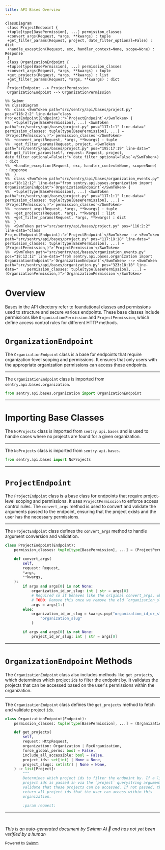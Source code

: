 ```yaml
---
title: API Bases Overview
---
```

```mermaid
classDiagram
 class ProjectEndpoint {
 +tuple[type[BasePermission], ...] permission_classes
 +convert_args(Request, *args, **kwargs) : tuple
 +get_filter_params(Request, project, date_filter_optional=False) : dict
 +handle_exception(Request, exc, handler_context=None, scope=None) : Response
 }
 class OrganizationEndpoint {
 +tuple[type[BasePermission], ...] permission_classes
 +convert_args(Request, *args, **kwargs) : tuple
 +get_projects(Request, *args, **kwargs) : list
 +get_filter_params(Request, *args, **kwargs) : dict
 }
 ProjectEndpoint --> ProjectPermission
 OrganizationEndpoint --> OrganizationPermission

%% Swimm:
%% classDiagram
%%  class <SwmToken path="src/sentry/api/bases/project.py" pos="116:2:2" line-data="class ProjectEndpoint(Endpoint):">`ProjectEndpoint`</SwmToken> {
%%  +tuple[type[BasePermission], ...] <SwmToken path="src/sentry/api/bases/project.py" pos="117:1:1" line-data="    permission_classes: tuple[type[BasePermission], ...] = (ProjectPermission,)">`permission_classes`</SwmToken>
%%  +convert_args(Request, *args, **kwargs) : tuple
%%  +get_filter_params(Request, project, <SwmToken path="src/sentry/api/bases/project.py" pos="195:17:19" line-data="    def get_filter_params(self, request: Request, project, date_filter_optional=False):">`date_filter_optional=False`</SwmToken>) : dict
%%  +handle_exception(Request, exc, handler_context=None, scope=None) : Response
%%  }
%%  class <SwmToken path="src/sentry/api/bases/organization_events.py" pos="18:12:12" line-data="from sentry.api.bases.organization import OrganizationEndpoint">`OrganizationEndpoint`</SwmToken> {
%%  +tuple[type[BasePermission], ...] <SwmToken path="src/sentry/api/bases/project.py" pos="117:1:1" line-data="    permission_classes: tuple[type[BasePermission], ...] = (ProjectPermission,)">`permission_classes`</SwmToken>
%%  +convert_args(Request, *args, **kwargs) : tuple
%%  +get_projects(Request, *args, **kwargs) : list
%%  +get_filter_params(Request, *args, **kwargs) : dict
%%  }
%%  <SwmToken path="src/sentry/api/bases/project.py" pos="116:2:2" line-data="class ProjectEndpoint(Endpoint):">`ProjectEndpoint`</SwmToken> --> <SwmToken path="src/sentry/api/bases/project.py" pos="117:18:18" line-data="    permission_classes: tuple[type[BasePermission], ...] = (ProjectPermission,)">`ProjectPermission`</SwmToken>
%%  <SwmToken path="src/sentry/api/bases/organization_events.py" pos="18:12:12" line-data="from sentry.api.bases.organization import OrganizationEndpoint">`OrganizationEndpoint`</SwmToken> --> <SwmToken path="src/sentry/api/bases/organization.py" pos="323:18:18" line-data="    permission_classes: tuple[type[BasePermission], ...] = (OrganizationPermission,)">`OrganizationPermission`</SwmToken>
```

# Overview

Bases in the API directory refer to foundational classes and permissions used to structure and secure various endpoints. These base classes include permissions like <SwmToken path="src/sentry/api/bases/organization.py" pos="323:18:18" line-data="    permission_classes: tuple[type[BasePermission], ...] = (OrganizationPermission,)">`OrganizationPermission`</SwmToken> and <SwmToken path="src/sentry/api/bases/project.py" pos="117:18:18" line-data="    permission_classes: tuple[type[BasePermission], ...] = (ProjectPermission,)">`ProjectPermission`</SwmToken>, which define access control rules for different HTTP methods.

# <SwmToken path="src/sentry/api/bases/organization_events.py" pos="18:12:12" line-data="from sentry.api.bases.organization import OrganizationEndpoint">`OrganizationEndpoint`</SwmToken>

The <SwmToken path="src/sentry/api/bases/organization_events.py" pos="18:12:12" line-data="from sentry.api.bases.organization import OrganizationEndpoint">`OrganizationEndpoint`</SwmToken> class is a base for endpoints that require organization-level scoping and permissions. It ensures that only users with the appropriate organization permissions can access these endpoints.

<SwmSnippet path="/src/sentry/api/bases/organization_events.py" line="18">

---

The <SwmToken path="src/sentry/api/bases/organization_events.py" pos="18:12:12" line-data="from sentry.api.bases.organization import OrganizationEndpoint">`OrganizationEndpoint`</SwmToken> class is imported from <SwmToken path="src/sentry/api/bases/organization_events.py" pos="18:2:8" line-data="from sentry.api.bases.organization import OrganizationEndpoint">`sentry.api.bases.organization`</SwmToken>.

```python
from sentry.api.bases.organization import OrganizationEndpoint
```

---

</SwmSnippet>

# Importing Base Classes

The <SwmToken path="src/sentry/api/bases/organization_events.py" pos="17:10:10" line-data="from sentry.api.bases import NoProjects">`NoProjects`</SwmToken> class is imported from <SwmToken path="src/sentry/api/bases/organization_events.py" pos="17:2:6" line-data="from sentry.api.bases import NoProjects">`sentry.api.bases`</SwmToken> and is used to handle cases where no projects are found for a given organization.

<SwmSnippet path="/src/sentry/api/bases/organization_events.py" line="17">

---

The <SwmToken path="src/sentry/api/bases/organization_events.py" pos="17:10:10" line-data="from sentry.api.bases import NoProjects">`NoProjects`</SwmToken> class is imported from <SwmToken path="src/sentry/api/bases/organization_events.py" pos="17:2:6" line-data="from sentry.api.bases import NoProjects">`sentry.api.bases`</SwmToken>.

```python
from sentry.api.bases import NoProjects
```

---

</SwmSnippet>

# <SwmToken path="src/sentry/api/bases/project.py" pos="116:2:2" line-data="class ProjectEndpoint(Endpoint):">`ProjectEndpoint`</SwmToken>

The <SwmToken path="src/sentry/api/bases/project.py" pos="116:2:2" line-data="class ProjectEndpoint(Endpoint):">`ProjectEndpoint`</SwmToken> class is a base class for endpoints that require project-level scoping and permissions. It uses <SwmToken path="src/sentry/api/bases/project.py" pos="117:18:18" line-data="    permission_classes: tuple[type[BasePermission], ...] = (ProjectPermission,)">`ProjectPermission`</SwmToken> to enforce access control rules. The <SwmToken path="src/sentry/api/bases/project.py" pos="119:3:3" line-data="    def convert_args(">`convert_args`</SwmToken> method is used to convert and validate the arguments passed to the endpoint, ensuring that the project exists and the user has the necessary permissions.

<SwmSnippet path="/src/sentry/api/bases/project.py" line="116">

---

The <SwmToken path="src/sentry/api/bases/project.py" pos="116:2:2" line-data="class ProjectEndpoint(Endpoint):">`ProjectEndpoint`</SwmToken> class defines the <SwmToken path="src/sentry/api/bases/project.py" pos="119:3:3" line-data="    def convert_args(">`convert_args`</SwmToken> method to handle argument conversion and validation.

```python
class ProjectEndpoint(Endpoint):
    permission_classes: tuple[type[BasePermission], ...] = (ProjectPermission,)

    def convert_args(
        self,
        request: Request,
        *args,
        **kwargs,
    ):
        if args and args[0] is not None:
            organization_id_or_slug: int | str = args[0]
            # Required so it behaves like the original convert_args, where organization_id_or_slug was another parameter
            # TODO: Remove this once we remove the old `organization_slug` parameter from getsentry
            args = args[1:]
        else:
            organization_id_or_slug = kwargs.pop("organization_id_or_slug", None) or kwargs.pop(
                "organization_slug"
            )

        if args and args[0] is not None:
            project_id_or_slug: int | str = args[0]
```

---

</SwmSnippet>

# <SwmToken path="src/sentry/api/bases/organization_events.py" pos="18:12:12" line-data="from sentry.api.bases.organization import OrganizationEndpoint">`OrganizationEndpoint`</SwmToken> Methods

The <SwmToken path="src/sentry/api/bases/organization_events.py" pos="18:12:12" line-data="from sentry.api.bases.organization import OrganizationEndpoint">`OrganizationEndpoint`</SwmToken> class also includes methods like <SwmToken path="src/sentry/api/bases/organization.py" pos="325:3:3" line-data="    def get_projects(">`get_projects`</SwmToken>, which determines which project <SwmToken path="src/sentry/api/bases/organization.py" pos="335:7:7" line-data="        Determines which project ids to filter the endpoint by. If a list of">`ids`</SwmToken> to filter the endpoint by. It validates the projects that can be accessed based on the user's permissions within the organization.

<SwmSnippet path="/src/sentry/api/bases/organization.py" line="322">

---

The <SwmToken path="src/sentry/api/bases/organization.py" pos="322:2:2" line-data="class OrganizationEndpoint(Endpoint):">`OrganizationEndpoint`</SwmToken> class defines the <SwmToken path="src/sentry/api/bases/organization.py" pos="325:3:3" line-data="    def get_projects(">`get_projects`</SwmToken> method to fetch and validate project <SwmToken path="src/sentry/api/bases/organization.py" pos="335:7:7" line-data="        Determines which project ids to filter the endpoint by. If a list of">`ids`</SwmToken>.

```python
class OrganizationEndpoint(Endpoint):
    permission_classes: tuple[type[BasePermission], ...] = (OrganizationPermission,)

    def get_projects(
        self,
        request: HttpRequest,
        organization: Organization | RpcOrganization,
        force_global_perms: bool = False,
        include_all_accessible: bool = False,
        project_ids: set[int] | None = None,
        project_slugs: set[str] | None = None,
    ) -> list[Project]:
        """
        Determines which project ids to filter the endpoint by. If a list of
        project ids is passed in via the `project` querystring argument then
        validate that these projects can be accessed. If not passed, then
        return all project ids that the user can access within this
        organization.

        :param request:
```

---

</SwmSnippet>

&nbsp;

*This is an auto-generated document by Swimm AI 🌊 and has not yet been verified by a human*

<SwmMeta version="3.0.0" repo-id="Z2l0aHViJTNBJTNBc2VudHJ5LWRlbW8tMSUzQSUzQVN3aW1tLURlbW8=" repo-name="sentry-demo-1" doc-type="overview"><sup>Powered by [Swimm](/)</sup></SwmMeta>
